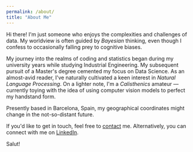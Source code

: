 ```yaml
---
permalink: /about/
title: "About Me"
---
```


Hi there! I'm just someone who enjoys the complexities and challenges of data. My worldview is often guided by *Bayesian* thinking, even though I confess to occasionally falling prey to cognitive biases.

My journey into the realms of coding and statistics began during my university years while studying Industrial Engineering. My subsequent pursuit of a Master's degree cemented my focus on Data Science. As an almost-avid reader, I've naturally cultivated a keen interest in *Natural Language Processing*. On a lighter note, I'm a *Calisthenics* amateur — currently toying with the idea of using computer vision models to perfect my handstand form.

Presently based in Barcelona, Spain, my geographical coordinates might change in the not-so-distant future.

If you'd like to get in touch, feel free to [contact](/contact/) me. Alternatively, you can connect with me on [LinkedIn](https://www.linkedin.com/in/ereverterlopez/).

Salut!